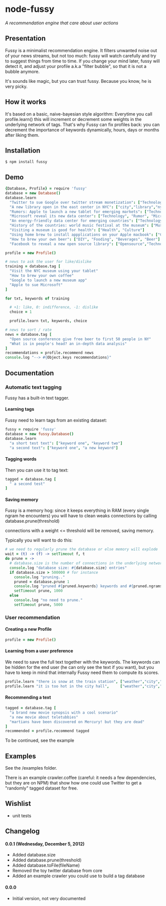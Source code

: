 
node-fussy
==========

*A recommendation engine that care about user actions*

## Presentation

Fussy is a minimalist recommendation engine. It filters unwanted noise out of your news streams, but not too much: fussy will watch carefully and try to suggest things from time to time.
If you change your mind later, fussy will detect it, and adjust your profile a.k.a "filter bubble",
so that it is not a bubble anymore.

It's sounds like magic, but you can trust fussy. Because you know, he is very picky.

## How it works

It's based on a basic, naive-bayesian style algorithm:
Everytime you call profile.learn() this will increment or decrement some weights in the underlying network of tags.
That's why Fussy can fix profiles back: you can decrement the importance of keywords dynamically, hours, days or months after liking them.

## Installation

    $ npm install fussy

## Demo

```CoffeeScript
{Database, Profile} = require 'fussy'
database = new Database()
database.learn
  "Twitter to sue Google over twitter stream monetization": ["Technology", "Twitter", "Google", "Internet"]
  "A new library open in the east center in NYC": ["city","library","nyc"]
  "Rumors: Apple to launch a new tablet for emerging markets": ["Technology", "Apple", "Rumor"]
  "Microsoft reveal its new data center": ["Technology", "Rumor", "Microsoft"]
  "An energy-friendly data center for emerging countries": ["Technology", "World", "Energy"]
  "History of the countries: world music festival at the museum": ["Music", "City","Culture"]
  "Visiting a museum is good for health": ["Health", "Culture"]
  "Using home brew to install appplications on your Apple macbook": ["Computers", "Software", "Apple"]
  "How to brew your own beer": ["DIY", "Fooding", "Beverages", "Beer"]
  "Facebook to reveal a new open source library": ["Opensource","Technology","Facebook","Social Networks"]

profile = new Profile()

# news to ask the user for like/dislike
training = database.tag [
  "Visit the NYC museum using your tablet"
  "How to brew your own coffee"
  "Google to launch a new museum app"
  "Apple to sue Microsoft"
]

for txt, keywords of training

  # +1: like, 0: indifference, -1: dislike 
  choice = 1

  profile.learn txt, keywords, choice

# news to sort / rate
news = database.tag [
  "Open source conference give free beer to first 50 people in NY"
  "What is in people's head? an in-depth data analysis"
]
recommendations = profile.recommend news
console.log "--> #{Object.keys recommendations}"
```

## Documentation

### Automatic text tagging

Fussy has a built-in text tagger. 

#### Learning tags

Fussy need to learn tags from an existing dataset: 

```CoffeeScript
fussy = require 'fussy'
database = new fussy.Database()
database.learn
  "a short test text": ["keyword one", "keyword two"]
  "a second text": ["keyword one", "a new keyword"]
```

#### Tagging words

Then you can use it to tag text:

```CoffeeScript
tagged = database.tag [
  " a second test"
]
```

#### Saving memory

Fussy is a memory hog: since it keeps everything in RAM
(every single ngram he encounters) you will have to
clean weaks connections by calling database.prune(threshold)

connections with a weight <= threshold will be removed,
saving memory.

Typically you will want to do this:

```CoffeeScript
# we need to regularly prune the database or else memory will explode  
wait = (t) -> (f) -> setTimeout f, t
do prune = ->
  # database.size is the number of connections in the underlying network
  console.log "database size: #{database.size} entries"
  if database.size > 500000 # for instance
    console.log "pruning.."
    pruned = database.prune 1
    console.log "pruned #{pruned.keywords} keywords and #{pruned.ngrams} ngrams\n"
    setTimeout prune, 1000
  else
    console.log "no need to prune."
    setTimeout prune, 5000
```

### User recommendation


#### Creating a new Profile

```CoffeeScript
profile = new Profile()
```

#### Learning from a user preference

We need to save the full text together with the keywords.
The keywords can be hidden for the end user (he can only see the text if you want),
but you have to keep in mind that internally Fussy need them 
to compute its scores.

```CoffeeScript
profile.learn "there is snow at the train station", ["weather","city","snow","winter"], +1
profile.learn "it is too hot in the city hall",     ["weather","city","summer","hot"],  -1
```

#### Recommending a text

```CoffeeScript
tagged = database.tag [
  "a brand new movie synopsis with a cool scenario"
  "a new movie about teletubbies"
  "martians have been discovered on Mercury! but they are dead"
]
recommended = profile.recommend tagged
```


To be continued, see the example

## Examples

  See the /examples folder.

  There is an example crawler.coffee (careful: it needs a few dependencies, but they are on NPM) that show how one could use Twitter to get a "randomly" tagged dataset for free.

## Wishlist

 * unit tests

## Changelog

#### 0.0.1 (Wednesday, December 5, 2012)

 * Added database.size
 * Added database.prune(threshold)
 * Added database.toFile(fileName)
 * Removed the toy twitter database from core
 * Added an example crawler you could use to build a tag database

#### 0.0.0

 * Initial version, not very documented
